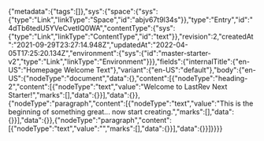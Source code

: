 {"metadata":{"tags":[]},"sys":{"space":{"sys":{"type":"Link","linkType":"Space","id":"abjv67t9l34s"}},"type":"Entry","id":"4dTb6tedU5YVeCvetIQ0WA","contentType":{"sys":{"type":"Link","linkType":"ContentType","id":"text"}},"revision":2,"createdAt":"2021-09-29T23:27:14.948Z","updatedAt":"2022-04-05T17:25:20.134Z","environment":{"sys":{"id":"master-starter-v2","type":"Link","linkType":"Environment"}}},"fields":{"internalTitle":{"en-US":"Homepage Welcome Text"},"variant":{"en-US":"default"},"body":{"en-US":{"nodeType":"document","data":{},"content":[{"nodeType":"heading-2","content":[{"nodeType":"text","value":"Welcome to LastRev Next Starter!","marks":[],"data":{}}],"data":{}},{"nodeType":"paragraph","content":[{"nodeType":"text","value":"This is the beginning of something great... now start creating.","marks":[],"data":{}}],"data":{}},{"nodeType":"paragraph","content":[{"nodeType":"text","value":"","marks":[],"data":{}}],"data":{}}]}}}}